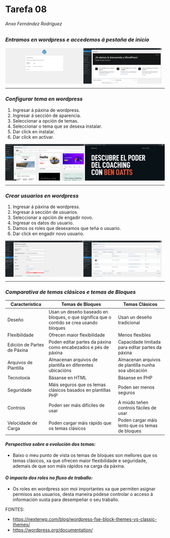 # Tarefa 08
###### Anxo Fernández Rodríguez
### *Entramos en wordpress e accedemos á pestaña de inicio*
<div style="display: flex;">
  <img src="img/img2.png" style="width: 49%;">
  <img src="img/img3.png" style="width: 49%;">
</div>

---

### *Configurar tema en wordpress*
1. Ingresar á páxina de wordpress.
2. Ingresar á sección de aparencia.
3. Seleccionar a opción de temas.
4. Seleccionar o tema que se desexa instalar.
5. Dar click en instalar.
6. Dar click en activar.

<div style="display: flex;">
  <img src="img/img1.png" style="width: 50%;">
  <img src="img/img4.png" style="width: 50%;">
</div>

---
### *Crear usuarios en wordpress*
1. Ingresar á páxina de wordpress.
2. Ingresar á sección de usuarios.
3. Seleccionar a opción de engadir novo.
4. Ingresar os datos do usuario.
5. Damos os roles que desexamos que teña o usuario.
6. Dar click en engadir novo usuario.

<div style="display: flex;">
  <img src="img/us1.png" style="width: 49%;">
  <img src="img/us2.png" style="width: 49%;">
</div>

---

### *Comparativa de temas clásicos e temas de Bloques*
| Característica         | Temas de Bloques                                                                        | Temas Clásicos                                      |
|------------------------|-----------------------------------------------------------------------------------------|-----------------------------------------------------|
| Deseño                 | Usan un deseño baseado en bloques, o que significa que o contido se crea usando bloques | Usan un deseño tradicional                          |
| Flexibilidade          | Ofrecen maior flexibilidade                                                             | Menos flexibles                                     |
| Edición de Partes de Páxina | Poden editar partes da páxina como encabezados e pés de páxina                          | Capacidade limitada para editar partes da páxina    |
| Arquivos de Plantilla  | Almacenan arquivos de plantilla en diferentes ubicacións                                | Almacenan arquivos de plantilla nunha soa ubicación |
| Tecnoloxía             | Básanse en HTML                                                                         | Básanse en PHP                                      |
| Seguridade             | Máis seguros que os temas clásicos basados en plantillas PHP                            | Poden ser menos seguros                             |
| Controis               | Poden ser máis difíciles de usar                                             | A miúdo teñen controis fáciles de usar              |
| Velocidade de Carga    | Poden cargar máis rápido que os temas clásicos                                          | Poden cargar máis lento que os temas de bloques     |

#### *Perspectiva sobre a evolución dos temas:*
- Baixo o meu punto de vista os temas de bloques son mellores que os temas clásicos, xa que ofrecen maior flexibilidade e seguridade, ademais de que son máis rápidos na carga da páxina.

#### *O impacto dos roles no fluxo de traballo:*
- Os roles en wordpress son moi importantes xa que permiten asignar permisos aos usuarios, desta maneira pódese controlar o acceso á información xusta para desempeñar o seu traballo.


FONTES:
- https://nexterwp.com/blog/wordpress-fse-block-themes-vs-classic-themes/
- https://wordpress.org/documentation/